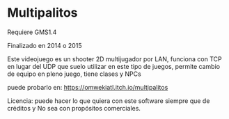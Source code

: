 # Multipalitos

Requiere GMS1.4

Finalizado en 2014 o 2015

Este videojuego es un shooter 2D multijugador por LAN, funciona con TCP en lugar del UDP que suelo utilizar en este tipo de juegos, permite cambio de equipo en pleno juego, tiene clases y NPCs

puede probarlo en: https://omwekiatl.itch.io/multipalitos

Licencia:
puede hacer lo que quiera con este software siempre que de créditos y No sea con propósitos comerciales.
